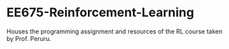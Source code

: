 #  EE675-Reinforcement-Learning

Houses the programming assignment and resources of the RL course taken by Prof. Peruru.

